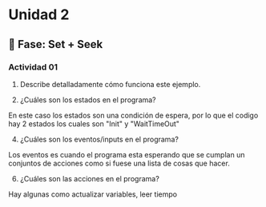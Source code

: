 # Unidad 2

## 🔎 Fase: Set + Seek

### Actividad 01 

1. Describe detalladamente cómo funciona este ejemplo.

2. ¿Cuáles son los estados en el programa?

En este caso los estados son una condición de espera, por lo que el codigo hay 2 estados los cuales son "Init" y "WaitTimeOut" 

4. ¿Cuáles son los eventos/inputs en el programa?

Los eventos es cuando el programa esta esperando que se cumplan un conjuntos de acciones como si fuese una lista de cosas que hacer.

6. ¿Cuáles son las acciones en el programa?

Hay algunas como actualizar variables, leer tiempo

   

